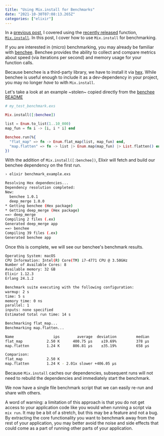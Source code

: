 ```yaml
---
title: "Using Mix.install for Benchmarks"
date: "2021-10-30T07:08:13.265Z"
categories: ["elixir"]
---
```


In a [previous post](/2021/05/using-mix-install/), I covered using the [recently released](https://hexdocs.pm/elixir/1.12/changelog.html) function, [`Mix.install`](https://hexdocs.pm/mix/1.12/Mix.html#install/2). In this post, I cover how to use `Mix.install` for benchmarking.

If you are interested in (micro) benchmarking, you may already be familiar with [benchee](https://github.com/bencheeorg/benchee). Benchee provides the ability to collect and compare metrics about speed (via iterations per second) and memory usage for your function calls.

Because benchee is a third-party library, we have to install it via [hex](https://hex.pm/). While benchee is useful enough to include it as a dev-dependency in your project, you may no longer _have_ to with `Mix.install`.

Let's take a look at an example ~stolen~ copied directly from the [benchee README](https://github.com/bencheeorg/benchee#benchee----)

```elixir
# my_test_benchmark.exs

Mix.install([:benchee])

list = Enum.to_list(1..10_000)
map_fun = fn i -> [i, i * i] end

Benchee.run(%{
  "flat_map" => fn -> Enum.flat_map(list, map_fun) end,
  "map.flatten" => fn -> list |> Enum.map(map_fun) |> List.flatten() end
})
```

With the addition of `Mix.install([:benchee])`, Elixir will fetch and build our benchee dependency on the first run.

```bash
› elixir benchmark_example.exs

Resolving Hex dependencies...
Dependency resolution completed:
New:
  benchee 1.0.1
  deep_merge 1.0.0
* Getting benchee (Hex package)
* Getting deep_merge (Hex package)
==> deep_merge
Compiling 2 files (.ex)
Generated deep_merge app
==> benchee
Compiling 39 files (.ex)
Generated benchee app
```

Once this is complete, we will see our benchee's benchmark results.

```bash
Operating System: macOS
CPU Information: Intel(R) Core(TM) i7-4771 CPU @ 3.50GHz
Number of Available Cores: 8
Available memory: 32 GB
Elixir 1.12.3
Erlang 24.1.2

Benchmark suite executing with the following configuration:
warmup: 2 s
time: 5 s
memory time: 0 ns
parallel: 1
inputs: none specified
Estimated total run time: 14 s

Benchmarking flat_map...
Benchmarking map.flatten...

Name                  ips        average  deviation         median         99th %
flat_map           2.50 K      400.75 μs    ±19.69%         378 μs      826.49 μs
map.flatten        1.24 K      806.81 μs    ±35.19%         658 μs        1625 μs

Comparison:
flat_map           2.50 K
map.flatten        1.24 K - 2.01x slower +406.05 μs
```

Because `Mix.install` caches our dependencies, subsequent runs will not need to rebuild the dependencies and immediately start the benchmark.

We now have a single file benchmark script that we can easily re-run and share with others.

A word of warning: a limitation of this approach is that you do not get access to your application code like you would when running a script via `mix run`. It may be a bit of a stretch, but this may be a feature and not a bug. By extracting the core functionality you want to benchmark away from the rest of your application, you may better avoid the noise and side effects that could come as a part of running other parts of your application.
